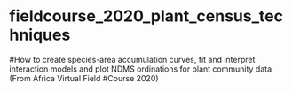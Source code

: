 # fieldcourse_2020_plant_census_techniques
#How to create species-area accumulation curves, fit and interpret interaction models and plot NDMS ordinations for plant community data (From Africa Virtual Field #Course 2020)

